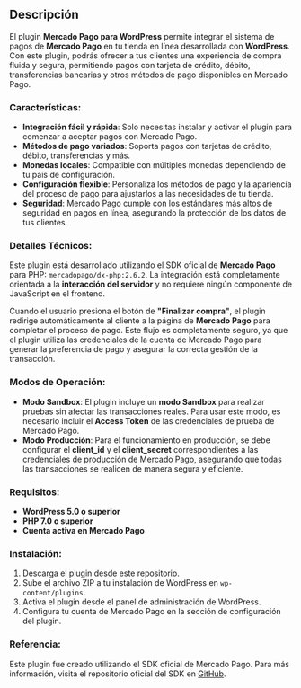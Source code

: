## Descripción

El plugin **Mercado Pago para WordPress** permite integrar el sistema de pagos de **Mercado Pago** en tu tienda en línea desarrollada con **WordPress**. Con este plugin, podrás ofrecer a tus clientes una experiencia de compra fluida y segura, permitiendo pagos con tarjeta de crédito, débito, transferencias bancarias y otros métodos de pago disponibles en Mercado Pago.

### Características:
- **Integración fácil y rápida**: Solo necesitas instalar y activar el plugin para comenzar a aceptar pagos con Mercado Pago.
- **Métodos de pago variados**: Soporta pagos con tarjetas de crédito, débito, transferencias y más.
- **Monedas locales**: Compatible con múltiples monedas dependiendo de tu país de configuración.
- **Configuración flexible**: Personaliza los métodos de pago y la apariencia del proceso de pago para ajustarlos a las necesidades de tu tienda.
- **Seguridad**: Mercado Pago cumple con los estándares más altos de seguridad en pagos en línea, asegurando la protección de los datos de tus clientes.

### Detalles Técnicos:
Este plugin está desarrollado utilizando el SDK oficial de **Mercado Pago** para PHP: `mercadopago/dx-php:2.6.2`. La integración está completamente orientada a la **interacción del servidor** y no requiere ningún componente de JavaScript en el frontend.

Cuando el usuario presiona el botón de **"Finalizar compra"**, el plugin redirige automáticamente al cliente a la página de **Mercado Pago** para completar el proceso de pago. Este flujo es completamente seguro, ya que el plugin utiliza las credenciales de la cuenta de Mercado Pago para generar la preferencia de pago y asegurar la correcta gestión de la transacción.

### Modos de Operación:
- **Modo Sandbox**: El plugin incluye un **modo Sandbox** para realizar pruebas sin afectar las transacciones reales. Para usar este modo, es necesario incluir el **Access Token** de las credenciales de prueba de Mercado Pago.
- **Modo Producción**: Para el funcionamiento en producción, se debe configurar el **client_id** y el **client_secret** correspondientes a las credenciales de producción de Mercado Pago, asegurando que todas las transacciones se realicen de manera segura y eficiente.

### Requisitos:
- **WordPress 5.0 o superior**
- **PHP 7.0 o superior**
- **Cuenta activa en Mercado Pago**

### Instalación:
1. Descarga el plugin desde este repositorio.
2. Sube el archivo ZIP a tu instalación de WordPress en `wp-content/plugins`.
3. Activa el plugin desde el panel de administración de WordPress.
4. Configura tu cuenta de Mercado Pago en la sección de configuración del plugin.

### Referencia:
Este plugin fue creado utilizando el SDK oficial de Mercado Pago. Para más información, visita el repositorio oficial del SDK en [GitHub](https://github.com/mercadopago/sdk-php).
